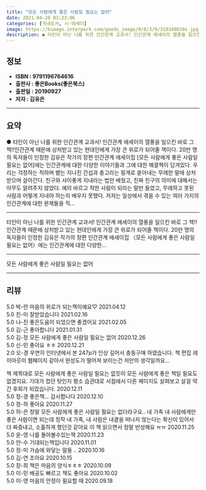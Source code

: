 ```yaml
---
title: "모든 사람에게 좋은 사람일 필요는 없어"
date: 2021-04-28 03:23:06
categories: [국내도서, 시-에세이]
image: https://bimage.interpark.com/goods_image/9/8/3/9/318349839s.jpg
description: ● 타인이 아닌 나를 위한 인간관계 교과서! 인간관계 에세이의 열풍을 일으킨 바로 그 책!!인간관계 때문에 상처받고 있는 현대인에게 가장 큰 위로가 되어줄 책이다. 20만 명의 독자들이 인정한 김유은 작가의 장편 인간관계 에세이집 [모든 사람에게 좋은 사람일 필요는 없어]에는 인간관
---
```


## **정보**

- **ISBN : 9791196764616**
- **출판사 : 좋은Books(좋은북스)**
- **출판일 : 20190927**
- **저자 : 김유은**

------



## **요약**

●  타인이 아닌 나를 위한 인간관계 교과서!  인간관계 에세이의 열풍을 일으킨 바로 그 책!!인간관계 때문에 상처받고 있는 현대인에게 가장 큰 위로가 되어줄 책이다. 20만 명의 독자들이 인정한 김유은 작가의 장편 인간관계 에세이집 [모든 사람에게 좋은 사람일 필요는 없어]에는 인간관계에 대한 다양한 이야기들과 그에 대한 해결책이 담겨있다.  우리는 걱정하는 척하며 뱉는 지나친 간섭과 충고라는 핑계로 쏟아내는 무례한 말에 상처받으며 살아간다. 친구와 사이좋게 지내라는 법만 배웠고, 진짜 친구의 의미에 대해서는 아무도 알려주지 않았다. 예의 바르고 착한 사람이 되라는 말만 들었고, 무례하고 못된 사람과 어떻게 지내야 하는지 배우지 못했다. 저자는 일상에서 겪을 수 있는 여러 가지의 인간관계에 대한 문제들을 직...

------

타인이 아닌 나를 위한 인간관계 교과서!  인간관계 에세이의 열풍을 일으킨 바로 그 책!! 인간관계 때문에 상처받고 있는 현대인에게 가장 큰 위로가 되어줄 책이다. 20만 명의 독자들이 인정한 김유은 작가의 장편 인간관계 에세이집 〈모든 사람에게 좋은 사람일 필요는 없어〉에는 인간관계에 대한 다양한... 

------


모든 사람에게 좋은 사람일 필요는 없어 

------


## **리뷰** 

5.0 박-란 마음의 위로가 되는책이예요♡ 2021.04.12 <br/>5.0 진-미 잘받았습니다 2021.02.16 <br/>5.0 나-진 좋은도움이 되었으면 좋겠어요 2021.02.05 <br/>5.0 김-근 좋아합니다 2021.01.31 <br/>5.0 김-정 모든 사람에게 좋은 사람일 필요는 없어 2020.12.26 <br/>5.0 신-민 좋아요 ㅎㅎ 2020.12.21 <br/>2.0 오-경 우연히 인터넷에서 본 247p가 인상 깊어서 충동구매 하였습니다. 책 편집 레이아웃이 웹페이지 같아서 완성도가 떨어져 보이는건 저만의 생각일까요...

책 제목대로 모든 사람에게 좋은 사람일 필요는 없듯이
모든 사람에게 좋은 책일 필요도 없겠지요. 기대가 컸던 탓인지 평소 습관대로 서점에서 다른 페이지도 살펴보고 살걸 약간 후회가 되었습니다. 2020.12.11 <br/>5.0 정-경 좋은책... 감사합니다  2020.12.10 <br/>5.0 정-하 좋아요 2020.11.27 <br/>5.0 허-은 정말 모든 사람에게 좋은 사람일 필요는 없더라구요..
내 가족 내 사람에게만 좋은 사람이면 되는데 정작 내 가족, 내 사람은 내곁을 떠나지 않는다는 확신이 있어서 더 짜증내고, 소홀하게 했던것 같아요 이 책 읽으면서 정말 반성해요 ㅠㅠ  2020.11.25 <br/>5.0 윤-영 나를 돌아볼수있는책 2020.11.23 <br/>5.0 안-수 기대되는책입니다 2020.11.01 <br/>5.0 정-미 가슴에 와닿는 말들 .. 2020.10.16 <br/>5.0 김-연 조아요 2020.10.15 <br/>5.0 장-희 책은 마음의 양식ㅎㅎㅎ 2020.10.09 <br/>5.0 이-민 배공도 빠르고 책도 좋아요 2020.10.02 <br/>5.0 이-영 마음의 안정이  필요할  때 2020.09.18 <br/>